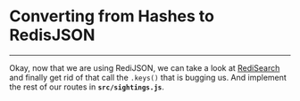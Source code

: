 # Converting from Hashes to RedisJSON #

----------------------------------------

Okay, now that we are using RediJSON, we can take a look at [RediSearch](15-HASHES-TO-JSON.md) and finally get rid of that call the `.keys()` that is bugging us. And implement the rest of our routes in **`src/sightings.js`**.
